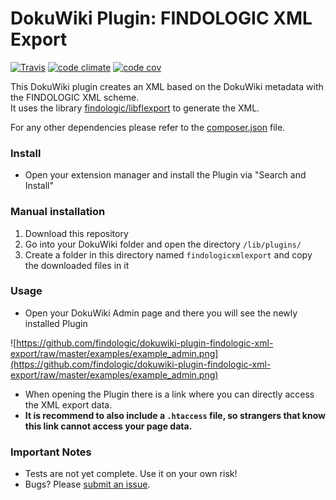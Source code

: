 # DokuWiki Plugin: FINDOLOGIC XML Export

[![Travis](https://travis-ci.org/findologic/dokuwiki-plugin-findologic-xml-export.svg?branch=master)](https://travis-ci.org/findologic/dokuwiki-plugin-findologic-xml-export/)
[![code climate](https://camo.githubusercontent.com/c4ca5e03a9cfcdcef3c074ceb2c0f3555725128d/68747470733a2f2f6170692e636f6465636c696d6174652e636f6d2f76312f6261646765732f33363239383432376434323736646231386661362f6d61696e7461696e6162696c697479)](https://codeclimate.com/github/findologic/dokuwiki-plugin-findologic-xml-export)
[![code cov](https://codecov.io/gh/findologic/dokuwiki-plugin-findologic-xml-export/branch/master/graph/badge.svg)](https://codecov.io/gh/findologic/dokuwiki-plugin-findologic-xml-export/branch/master/graph/badge.svg)

This DokuWiki plugin creates an XML based on the DokuWiki metadata with the FINDOLOGIC XML scheme.  
It uses the library [findologic/libflexport](https://github.com/findologic/libflexport) to generate the XML.

For any other dependencies please refer to the [composer.json](https://raw.githubusercontent.com/findologic/dokuwiki-plugin-findologic-xml-export/master/composer.json) file.

### Install

 - Open your extension manager and install the Plugin via "Search and Install"

### Manual installation

 1. Download this repository
 2. Go into your DokuWiki folder and open the directory `/lib/plugins/`
 3. Create a folder in this directory named `findologicxmlexport` and copy the downloaded files in it
 
### Usage

 - Open your DokuWiki Admin page and there you will see the newly installed Plugin
 
 ![https://github.com/findologic/dokuwiki-plugin-findologic-xml-export/raw/master/examples/example_admin.png](https://github.com/findologic/dokuwiki-plugin-findologic-xml-export/raw/master/examples/example_admin.png)

 - When opening the Plugin there is a link where you can directly access the XML export data.
 - **It is recommend to also include a `.htaccess` file, so strangers that know this link cannot access your page data.**
 
### Important Notes
 
 - Tests are not yet complete. Use it on your own risk!
 - Bugs? Please [submit an issue](https://github.com/findologic/dokuwiki-plugin-findologic-xml-export/issues/new).